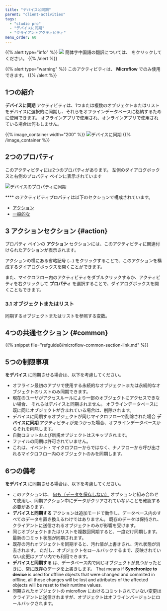 ```yaml
---
title: "デバイスと同期"
parent: "client-activities"
tags:
  - "studio pro"
  - "デバイスに同期"
  - "クライアントアクティビティ"
menu_order: 60
---
```


{{% alert type="info" %}}
<img src="attachments/chinese-translation/china.png" style="display: inline-block; margin: 0" /> 簡体字中国語の翻訳については、 [<unk> <unk> <unk>](https://cdn.mendix.tencent-cloud.com/documentation/refguide8/synchronize-to-device.pdf) をクリックしてください。
{{% /alert %}}

{{% alert type="warning" %}}
このアクティビティは、 **Microflow** でのみ使用できます。
{{% /alert %}}

## 1つの紹介

**デバイスに同期** アクティビティは、1つまたは複数のオブジェクトまたはリストをデバイスに選択的に同期し、それらをオフラインデータベースに格納するために使用できます。 オフラインアプリで使用され、オンラインアプリで使用されている場合は何もしません。

{{% image_container width="200" %}}
![デバイスに同期](attachments/client-activities/synchronize-to-device-action.png)
{{% /image_container %}}

## 2つのプロパティ

このアクティビティには2つのプロパティがあります。 左側のダイアログボックスと右側のプロパティ ペインに表示されています

![デバイスのプロパティに同期](attachments/client-activities/synchronize-to-device-action-properties.png)

**** のアクティビティプロパティは以下のセクションで構成されています。

* [アクション](#action)
* [一般的な](#common)

## 3 アクションセクション {#action}

プロパティ ペインの **アクション** セクションには、このアクティビティに関連付けられたアクションが表示されます。

アクションの横にある省略記号 (…) をクリックすることで、このアクションを構成するダイアログボックスを開くことができます。

また、マイクロフロー内のアクティビティをダブルクリックするか、アクティビティを右クリックして **プロパティ** を選択することで、ダイアログボックスを開くこともできます。

### 3.1 オブジェクトまたはリスト

同期するオブジェクトまたはリストを参照する変数。

## 4つの共通セクション {#common}

{{% snippet file="refguide8/microflow-common-section-link.md" %}}

## 5つの制限事項

**をデバイス** に同期させる場合は、以下を考慮してください。

* オフライン最初のアプリで使用する永続的なオブジェクトまたは永続的なオブジェクトのリストのみ同期できます。
* 現在のユーザがアクセスルールにより一部のオブジェクトにアクセスできない場合、 それらはデバイスと同期されません。 オフラインデータベースに既に同じオブジェクトが含まれている場合は、削除されます。
* デバイスに同期するオブジェクトが同じマイクロフローで削除された場合 **デバイスに同期** アクティビティが見つかった場合、オフラインデータベースからそれを削除します。
* 自動コミットおよび新規オブジェクトはスキップされます。
* ファイルの同期は許可されていません。
* これは、イベント・マイクロフローからではなく、ナノフローから呼び出されるマイクロフロー内のオブジェクトのみを同期します。

## 6つの備考

**をデバイス** に同期させる場合は、以下を考慮してください。

* このアクションは、 [何も（データを保存しない）](offline-first#customizable-synchronization) オプションと組み合わせて使用し、同期アクション中にデータがクリアされていないことを確認する必要があります。
* **デバイスと同期する** アクションは追加モードで動作し、データベース内のすべてのデータを置き換えるわけではありません。 既存のデータは保持され、クライアントに送信されるオブジェクトのみが影響を受けます。
* 同じオブジェクトまたはリストを複数回同期すると、一度だけ同期します。 最新のコミット状態が同期されます。
* 既存の汚れオブジェクトを同期すると、汚れ値が上書きされ、汚れ状態が消去されます。 ただし、オブジェクトをロールバックするまで、反映されていない変更はアプリ内でも利用できます。
* **デバイスと同期する** は、データベース内で同じオブジェクトが見つかったときに、常に既存のデータを上書きします。 That means if **Synchronize to device** is used for offline objects that were changed and commited in offline, all those changes will be lost and attributes of the affected objects will be reset to their runtime values.
* 同期されたオブジェクトの microflow におけるコミットされていない変更はクライアントに送信されますが、オブジェクトはオフラインバージョンにロールバックされます。
